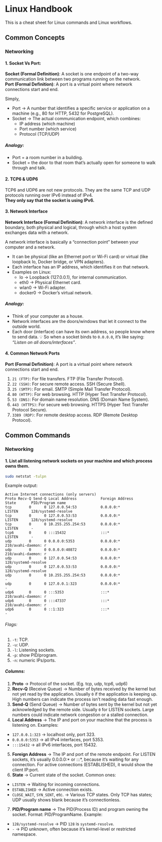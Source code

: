 # Linux Handbook
This is a cheat sheet for Linux commands and Linux workflows.

## Common Concepts
### Networking
#### 1. Socket Vs Port:
**Socket (Formal Definition)**: A socket is one endpoint of a two-way communication link between two programs running on the network.<br>
**Port (Formal Definition)**: A port is a virtual point where network connections start and end.

Simply,
- Port → A number that identifies a specific service or application on a machine (e.g., 80 for HTTP, 5432 for PostgreSQL).
- Socket → The actual communication endpoint, which combines:
  + IP address (which machine)
  + Port number (which service)
  + Protocol (TCP/UDP)

##### Analogy:
- Port = a room number in a building.
- Socket = the door to that room that’s actually open for someone to walk through and talk.
  
#### 2. TCP6 & UDP6
TCP6 and UDP6 are not new protocols. They are the same TCP and UDP protocols running over IPv6 instead of IPv4.<br>
**They only say that the socket is using IPv6.**

#### 3. Network Interface
**Network Interface (Formal Definition)**:  A network interface is the defined boundary, both physical and logical, through which a host system exchanges data with a network.

A network interface is basically a “connection point” between your computer and a network.
- It can be physical (like an Ethernet port or Wi-Fi card) or virtual (like loopback lo, Docker bridge, or VPN adapters).
- Each interface has an IP address, which identifies it on that network.
- Examples on Linux:
  - lo → Loopback (127.0.0.1), for internal communication.
  - eth0 → Physical Ethernet card.
  - wlan0 → Wi-Fi adapter.
  - docker0 → Docker’s virtual network.

##### Analogy:
- Think of your computer as a house.
- Network interfaces are the doors/windows that let it connect to the outside world.
- Each door (interface) can have its own address, so people know where to send data.
💡 So when a socket binds to `0.0.0.0`, it’s like saying: *“Listen on all doors/interfaces”*.

#### 4. Common Network Ports
**Port (Formal Definition)**: A port is a virtual point where network connections start and end.
1. `21 (FTP)`: For file transfers. FTP (File Transfer Protocol).
2. `22 (SSH)`: For secure remote access. SSH (Secure Shell).
3. `25 (SMTP)`: For email. SMTP (Simple Mail Transfer Protocol).
4. `80 (HTTP)`: For web browsing. HTTP (Hyper Text Transfer Protocol).
5. `53 (DNS)`: For domain name resolution. DNS (Domain Name System).
6. `443 (HTTPS)`: For secure web browsing. HTTPS (Hyper Text Transfer Protocol Secure).
7. `3389 (RDP)`: For remote desktop access. RDP (Remote Desktop Protocol).

## Common Commands
### Networking
#### 1. List all listening network sockets on your machine and which process owns them.
```bash
sudo netstat -tulpn
```
Example output:
```
Active Internet connections (only servers)
Proto Recv-Q Send-Q Local Address           Foreign Address         State       PID/Program name
tcp        0      0 127.0.0.54:53           0.0.0.0:*               LISTEN      128/systemd-resolve
tcp        0      0 127.0.0.53:53           0.0.0.0:*               LISTEN      128/systemd-resolve
tcp        0      0 10.255.255.254:53       0.0.0.0:*               LISTEN      -
tcp6       0      0 :::15432                :::*                    LISTEN      -
udp        0      0 0.0.0.0:5353            0.0.0.0:*                           210/avahi-daemon: r
udp        0      0 0.0.0.0:40872           0.0.0.0:*                           210/avahi-daemon: r
udp        0      0 127.0.0.54:53           0.0.0.0:*                           128/systemd-resolve
udp        0      0 127.0.0.53:53           0.0.0.0:*                           128/systemd-resolve
udp        0      0 10.255.255.254:53       0.0.0.0:*                           -
udp        0      0 127.0.0.1:323           0.0.0.0:*                           -
udp6       0      0 :::5353                 :::*                                210/avahi-daemon: r
udp6       0      0 :::47337                :::*                                210/avahi-daemon: r
udp6       0      0 ::1:323                 :::*                                -
```
###### Flags: 
1. `-t`: TCP.
2. `-u`: UDP.
3. `-l`: Listening sockets.
4. `-p`: show PID/program.
5. `-n`: numeric IPs/ports.
##### Columns:
1. **Proto** → Protocol of the socket. (Eg. tcp, udp, tcp6, udp6)
2. **Recv-Q** (Receive Queue) → Number of bytes received by the kernel but not yet read by the application. Usually `0` if the application is keeping up. High numbers can indicate the process isn’t reading data fast enough.
3. **Send-Q** (Send Queue) → Number of bytes sent by the kernel but not yet acknowledged by the remote side. Usually `0` for LISTEN sockets. Large numbers could indicate network congestion or a stalled connection.
4. **Local Address** → The IP and port on your machine that the process is listening on.
Examples:
- `127.0.0.1:323` → localhost only, port 323.
- `0.0.0.0:5353` → all IPv4 interfaces, port 5353.
- `:::15432` → all IPv6 interfaces, port 15432.
5. **Foreign Address** → The IP and port of the remote endpoint. For LISTEN sockets, it’s usually 0.0.0.0:* or :::*, because it’s waiting for any connection. For active connections (ESTABLISHED), it would show the client IP:port.
6. **State** → Current state of the socket.
Common ones:
- `LISTEN` → Waiting for incoming connections.
- `ESTABLISHED` → Active connection exists.
- `CLOSE_WAIT`, `SYN_SENT`, etc. → Various TCP states.
Only TCP has states; UDP usually shows blank because it’s connectionless.
7. **PID/Program name** → The PID(Process ID) and program owning the socket. Format: PID/ProgramName.
Example:
- `128/systemd-resolve` → PID `128` is `systemd-resolve`.
- `-` → PID unknown, often because it’s kernel-level or restricted namespace.
